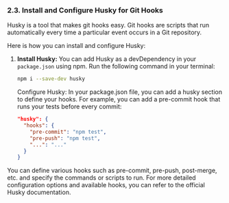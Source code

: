 ### 2.3. Install and Configure Husky for Git Hooks

Husky is a tool that makes git hooks easy. Git hooks are scripts that run automatically every time a particular event occurs in a Git repository.

Here is how you can install and configure Husky:

1. **Install Husky:** You can add Husky as a devDependency in your `package.json` using npm. Run the following command in your terminal:
   ```bash
   npm i --save-dev husky
   ```
   Configure Husky: In your package.json file, you can add a husky section to define your hooks. For example, you can add a pre-commit hook that runs your tests before every commit:
   ```json
   "husky": {
     "hooks": {
       "pre-commit": "npm test",
       "pre-push": "npm test",
       "...": "..."
     }
   }
   ```
You can define various hooks such as pre-commit, pre-push, post-merge, etc. and specify the commands or scripts to run.
For more detailed configuration options and available hooks, you can refer to the official Husky documentation.